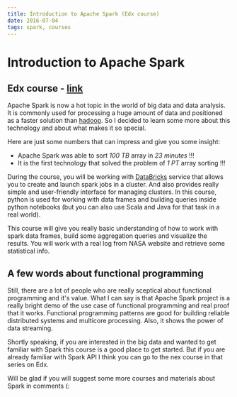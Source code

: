 ```yaml
---
title: Introduction to Apache Spark (Edx course)
date: 2016-07-04
tags: spark, courses
---
```


# Introduction to Apache Spark 
## Edx course - [link](https://www.edx.org/course/introduction-apache-spark-uc-berkeleyx-cs105x)

Apache Spark is now a hot topic in the world of big data and data analysis. It is commonly used for
processing a huge amount of data and positioned as a faster solution than [hadoop](http://hadoop.apache.org/). So I decided to learn some
more about this technology and about what makes it so special.

Here are just some numbers that can impress and give you some insight:

* Apache Spark was able to sort *100 TB* array in *23 minutes* !!!
* It is the first technology that solved the problem of *1 PT* array sorting !!!

During the course, you will be working with [DataBricks](https://databricks.com/) service that allows you to create and launch spark jobs in a cluster. And also provides really simple and user-friendly interface for managing clusters.
In this course, python is used for working with data frames and building queries inside python notebooks (but you can also use Scala and Java for that task in a real world). 

This course will give you really basic understanding of how to work with spark data frames, build some aggregation queries and
visualize the results. You will work with a real log from NASA website and retrieve some statistical info.

## A few words about functional programming
Still, there are a lot of people who are really sceptical about functional programming and it's value. What I can say is that
Apache Spark project is a really bright demo of the use case of functional programming and real proof that it works. Functional programming patterns are good for building reliable distributed systems and multicore processing. Also, it shows the power of data streaming.

Shortly speaking, if you are interested in the big data and wanted to get familiar with Spark this course is a good place to get started. But if you are already familiar with Spark API I think you can go to the nex course in that series on Edx.

Will be glad if you will suggest some more courses and materials about Spark in comments (:


